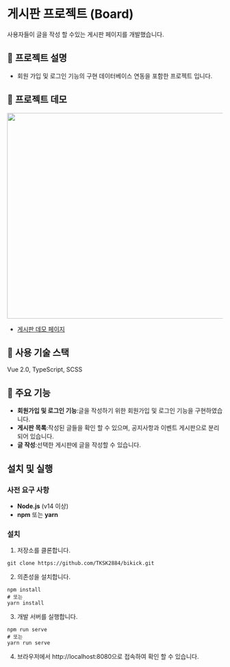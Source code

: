 # 게시판 프로젝트 (Board)
사용자들이 글을 작성 할 수있는 게시판 페이지를 개발했습니다.
## 📄 프로젝트 설명
- 회원 가입 및 로그인 기능의 구현 데이터베이스 연동을 포함한 프로젝트 입니다.

## 🚀 프로젝트 데모
<img src="https://github.com/user-attachments/assets/1faba1fe-b975-4110-acb4-1e7af67e6f8f" width="1024px" height="480px">

- [게시판 데모 페이지](https://board.highground.kr/)

## 🔧 사용 기술 스택
Vue 2.0, TypeScript, SCSS

## 📌 주요 기능
- **회원가입 및 로그인 기능**:글을 작성하기 위한 회원가입 및 로그인 기능을 구현하였습니다.
- **게시판 목록**:작성된 글들을 확인 할 수 있으며, 공지사항과 이벤트 게시판으로 분리되어 있습니다.
- **글 작성**:선택한 게시판에 글을 작성할 수 있습니다.

## 설치 및 실행

### 사전 요구 사항
- **Node.js** (v14 이상)
- **npm** 또는 **yarn**

### 설치

1. 저장소를 클론합니다.
```
git clone https://github.com/TKSK2884/bikick.git
```

2. 의존성을 설치합니다.
```
npm install
# 또는
yarn install
```

3. 개발 서버를 실행합니다.
```
npm run serve
# 또는
yarn run serve
```
4. 브라우저에서 http://localhost:8080으로 접속하여 확인 할 수 있습니다.
